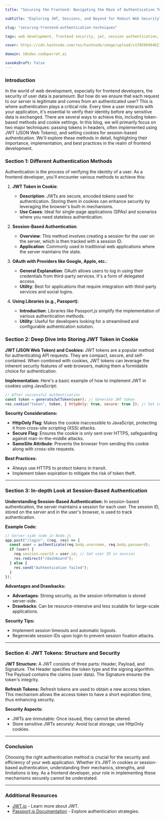 ```yaml
---
title: "Securing the Frontend: Navigating the Maze of Authentication Techniques"

subtitle: "Exploring JWT, Sessions, and Beyond for Robust Web Security"

slug: "securing-frontend-authentication-techniques"

tags: web development, frontend security, jwt, session authentication, oauth, javascript, reactjs

cover: https://cdn.hashnode.com/res/hashnode/image/upload/v1705994846216/1zhk2jHhg.webp?auto=format

domain: 10xdev.codeparrot.ai

saveAsDraft: false
---
```


### Introduction

In the world of web development, especially for frontend developers, the security of user data is paramount. But how do we ensure that each request to our server is legitimate and comes from an authenticated user? This is where authentication plays a critical role. Every time a user interacts with your application, it's essential to verify their identity before any sensitive data is exchanged. There are several ways to achieve this, including token-based methods and cookie settings. In this blog, we will primarily focus on two major techniques: passing tokens in headers, often implemented using JWT (JSON Web Tokens), and setting cookies for session-based authentication. We'll explore these methods in detail, highlighting their importance, implementation, and best practices in the realm of frontend development.

### Section 1: Different Authentication Methods

Authentication is the process of verifying the identity of a user. As a frontend developer, you'll encounter various methods to achieve this:

1.  **JWT Token in Cookie**:

    - **Description**: JWTs are secure, encoded tokens used for authentication. Storing them in cookies can enhance security by leveraging the browser's built-in mechanisms.
    - **Use Cases**: Ideal for single-page applications (SPAs) and scenarios where you need stateless authentication.

2.  **Session-Based Authentication**:

    - **Overview**: This method involves creating a session for the user on the server, which is then tracked with a session ID.
    - **Application**: Commonly used in traditional web applications where the server maintains the state.

3.  **OAuth with Providers like Google, Apple, etc.**:

    - **General Explanation**: OAuth allows users to log in using their credentials from third-party services. It's a form of delegated access.
    - **Utility**: Best for applications that require integration with third-party services and social logins.

4.  **Using Libraries (e.g., Passport)**:

    - **Introduction**: Libraries like Passport.js simplify the implementation of various authentication methods.
    - **Utility**: Useful for developers looking for a streamlined and configurable authentication solution.

### Section 2: Deep Dive into Storing JWT Token in Cookie

**JWT (JSON Web Token) and Cookies:**
JWT tokens are a popular method for authenticating API requests. They are compact, secure, and self-contained. When combined with cookies, JWT tokens can leverage the inherent security features of web browsers, making them a formidable choice for authentication.

**Implementation:**
Here's a basic example of how to implement JWT in cookies using JavaScript:

```javascript
// After successful authentication
const token = generateJwtToken(user); // Generate JWT token
res.cookie("token", token, { httpOnly: true, secure: true }); // Set cookie
```

**Security Considerations:**

- **HttpOnly Flag**: Makes the cookie inaccessible to JavaScript, protecting it from cross-site scripting (XSS) attacks.
- **Secure Flag**: Ensures the cookie is only sent over HTTPS, safeguarding against man-in-the-middle attacks.
- **SameSite Attribute**: Prevents the browser from sending this cookie along with cross-site requests.

**Best Practices:**

- Always use HTTPS to protect tokens in transit.
- Implement token expiration to mitigate the risk of token theft.

---

### Section 3: In-depth Look at Session-Based Authentication

**Understanding Session-Based Authentication:**
In session-based authentication, the server maintains a session for each user. The session ID, stored on the server and in the user's browser, is used to track authentication.

**Example Code:**

```javascript
// Server-side code in Node.js
app.post("/login", (req, res) => {
  const user = authenticate(req.body.username, req.body.password);
  if (user) {
    req.session.userId = user.id; // Set user ID in session
    res.redirect("/dashboard");
  } else {
    res.send("Authentication failed");
  }
});
```

**Advantages and Drawbacks:**

- **Advantages**: Strong security, as the session information is stored server-side.
- **Drawbacks**: Can be resource-intensive and less scalable for large-scale applications.

**Security Tips:**

- Implement session timeouts and automatic logouts.
- Regenerate session IDs upon login to prevent session fixation attacks.

---

### Section 4: JWT Tokens: Structure and Security

**JWT Structure:**
A JWT consists of three parts: Header, Payload, and Signature. The Header specifies the token type and the signing algorithm. The Payload contains the claims (user data). The Signature ensures the token's integrity.

**Refresh Tokens:**
Refresh tokens are used to obtain a new access token. This mechanism allows the access token to have a short expiration time, thus enhancing security.

**Security Aspects:**

- JWTs are immutable: Once issued, they cannot be altered.
- Store sensitive JWTs securely: Avoid local storage; use HttpOnly cookies.

---

### Conclusion

Choosing the right authentication method is crucial for the security and efficiency of your web application. Whether it’s JWT in cookies or session-based authentication, understanding their mechanics, strengths, and limitations is key. As a frontend developer, your role in implementing these mechanisms securely cannot be understated.

---

### Additional Resources

- [JWT.io](https://jwt.io/) - Learn more about JWT.
- [Passport.js Documentation](http://www.passportjs.org/) - Explore authentication strategies.
